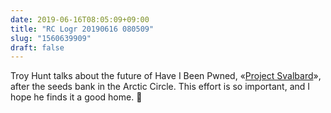 ```yaml
---
date: 2019-06-16T08:05:09+09:00
title: "RC Logr 20190616 080509"
slug: "1560639909"
draft: false
---
```


Troy Hunt talks about the future of Have I Been Pwned, «[Project Svalbard](https://www.troyhunt.com/project-svalbard-the-future-of-have-i-been-pwned/)», after the seeds bank in the Arctic Circle. This effort is so important, and I hope he finds it a good home. 🌱
